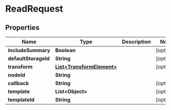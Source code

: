 
# ReadRequest

## Properties
Name | Type | Description | Notes
------------ | ------------- | ------------- | -------------
**includeSummary** | **Boolean** |  |  [optional]
**defaultStorageId** | **String** |  |  [optional]
**transform** | [**List&lt;TransformElement&gt;**](TransformElement.md) |  |  [optional]
**nodeId** | **String** |  | 
**callback** | **String** |  |  [optional]
**template** | **List&lt;Object&gt;** |  |  [optional]
**templateId** | **String** |  |  [optional]



